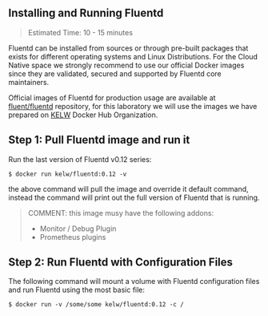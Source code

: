 ## Installing and Running Fluentd

> Estimated Time: 10 - 15 minutes

Fluentd can be installed from sources or through  pre-built packages that exists for different operating systems and Linux Distributions.  For the Cloud Native space we strongly recommend to use our official Docker images since they are validated, secured and supported by Fluentd core maintainers.

Official images of Fluentd for production usage are available at [fluent/fluentd](https://hub.docker.com/r/fluent/fluentd/) repository, for this laboratory we will use the images we have prepared on [KELW](https://hub.docker.com/r/kelw) Docker Hub Organization.

## Step 1: Pull Fluentd image and run it

Run the last version of Fluentd v0.12 series:

```
$ docker run kelw/fluentd:0.12 -v
```

the above command will pull the image and override it default command, instead the command will print out the full version of Fluentd that is running.

> COMMENT: this image musy have the following addons:
>
> * Monitor / Debug Plugin
> * Prometheus plugins

## Step 2: Run Fluentd with Configuration Files

The following command will mount a volume with Fluentd configuration files and run Fluentd using the most basic file:

```
$ docker run -v /some/some kelw/fluentd:0.12 -c /
```



